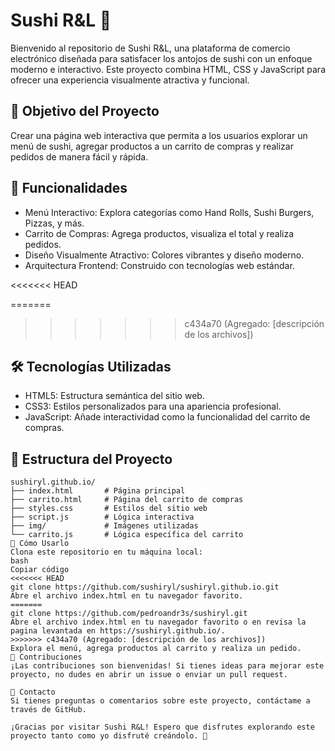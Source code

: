 # Sushi R&L 🍣

Bienvenido al repositorio de Sushi R&L, una plataforma de comercio electrónico diseñada para satisfacer los antojos de sushi con un enfoque moderno e interactivo. Este proyecto combina HTML, CSS y JavaScript para ofrecer una experiencia visualmente atractiva y funcional.


## 🎯 Objetivo del Proyecto

Crear una página web interactiva que permita a los usuarios explorar un menú de sushi, agregar productos a un carrito de compras y realizar pedidos de manera fácil y rápida.


## 🚀 Funcionalidades

- Menú Interactivo: Explora categorías como Hand Rolls, Sushi Burgers, Pizzas, y más.
- Carrito de Compras: Agrega productos, visualiza el total y realiza pedidos.
- Diseño Visualmente Atractivo: Colores vibrantes y diseño moderno.
- Arquitectura Frontend: Construido con tecnologías web estándar.


<<<<<<< HEAD

=======
>>>>>>> c434a70 (Agregado: [descripción de los archivos])
## 🛠️ Tecnologías Utilizadas

- HTML5: Estructura semántica del sitio web.
- CSS3: Estilos personalizados para una apariencia profesional.
- JavaScript: Añade interactividad como la funcionalidad del carrito de compras.



## 📂 Estructura del Proyecto

```plaintext
sushiryl.github.io/
├── index.html       # Página principal
├── carrito.html     # Página del carrito de compras
├── styles.css       # Estilos del sitio web
├── script.js        # Lógica interactiva
├── img/             # Imágenes utilizadas
└── carrito.js       # Lógica específica del carrito
🌟 Cómo Usarlo
Clona este repositorio en tu máquina local:
bash
Copiar código
<<<<<<< HEAD
git clone https://github.com/sushiryl/sushiryl.github.io.git
Abre el archivo index.html en tu navegador favorito.
=======
git clone https://github.com/pedroandr3s/sushiryl.git
Abre el archivo index.html en tu navegador favorito o en revisa la pagina levantada en https://sushiryl.github.io/.
>>>>>>> c434a70 (Agregado: [descripción de los archivos])
Explora el menú, agrega productos al carrito y realiza un pedido.
🤝 Contribuciones
¡Las contribuciones son bienvenidas! Si tienes ideas para mejorar este proyecto, no dudes en abrir un issue o enviar un pull request.

📧 Contacto
Si tienes preguntas o comentarios sobre este proyecto, contáctame a través de GitHub.

¡Gracias por visitar Sushi R&L! Espero que disfrutes explorando este proyecto tanto como yo disfruté creándolo. 🍣
